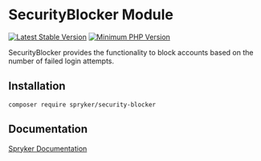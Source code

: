 # SecurityBlocker Module
[![Latest Stable Version](https://poser.pugx.org/spryker/security-blocker/v/stable.svg)](https://packagist.org/packages/spryker/security-blocker)
[![Minimum PHP Version](https://img.shields.io/badge/php-%3E%3D%207.4-8892BF.svg)](https://php.net/)

SecurityBlocker provides the functionality to block accounts based on the number of failed login attempts.

## Installation

```
composer require spryker/security-blocker
```

## Documentation

[Spryker Documentation](https://academy.spryker.com/developing_with_spryker/module_guide/modules.html)
